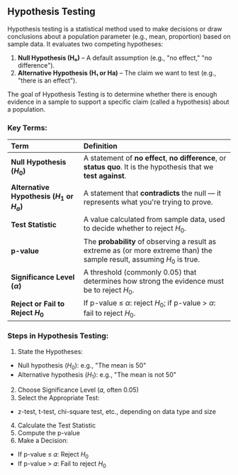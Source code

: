 ## Hypothesis Testing
Hypothesis testing is a statistical method used to make decisions or draw conclusions about a population parameter (e.g., mean, proportion) based on sample data. It evaluates two competing hypotheses:
1. **Null Hypothesis (H₀)** – A default assumption (e.g., "no effect," "no difference").
2. **Alternative Hypothesis (H₁ or Ha)** – The claim we want to test (e.g., "there is an effect").  

The goal of Hypothesis Testing is to determine whether there is enough evidence in a sample to support a specific claim (called a hypothesis) about a population.

### Key Terms:
| Term                                        | Definition                                                                                                                |
| :------------------------------------------ | :------------------------------------------------------------------------------------------------------------------------ |
| **Null Hypothesis ($H_0$)**                 | A statement of **no effect**, **no difference**, or **status quo**. It is the hypothesis that we **test against**.        |
| **Alternative Hypothesis ($H_1$ or $H_a$)** | A statement that **contradicts** the null — it represents what you're trying to prove.                                    |
| **Test Statistic**                          | A value calculated from sample data, used to decide whether to reject $H_0$.                                              |
| **p-value**                                 | The **probability** of observing a result as extreme as (or more extreme than) the sample result, assuming $H_0$ is true. |
| **Significance Level ($\alpha$)**           | A threshold (commonly 0.05) that determines how strong the evidence must be to reject $H_0$.                              |
| **Reject or Fail to Reject $H_0$**          | If p-value ≤ $\alpha$: reject $H_0$; if p-value > $\alpha$: fail to reject $H_0$.                                         |

### Steps in Hypothesis Testing:
1. State the Hypotheses:
  - Null hypothesis ($H_0$): e.g., "The mean is 50"
  - Alternative hypothesis ($H_1$): e.g., "The mean is not 50"
2. Choose Significance Level (𝛼, often 0.05)
3. Select the Appropriate Test:
  - z-test, t-test, chi-square test, etc., depending on data type and size
4. Calculate the Test Statistic
5. Compute the p-value
6. Make a Decision:
  - If p-value ≤ 𝛼: Reject $H_0$
  - If p-value > 𝛼: Fail to reject $H_0$
​
